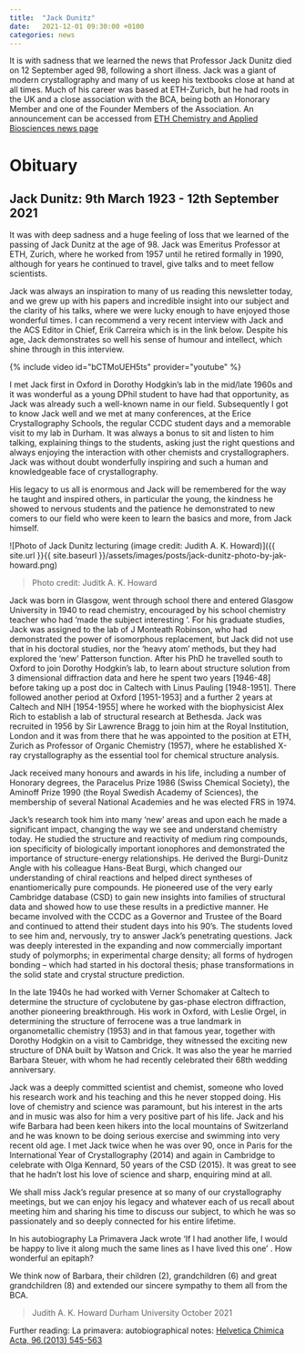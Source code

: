 ```yaml
---
title:  "Jack Dunitz"
date:   2021-12-01 09:30:00 +0100
categories: news
---
```


It is with sadness that we learned the news that Professor Jack Dunitz died on 12 September aged 98, following a short illness. 
Jack was a giant of modern crystallography and many of us keep his textbooks close at hand at all times. Much of his career was based 
at ETH-Zurich, but he had roots in the UK and a close association with the BCA, being both an Honorary Member and one of the Founder
Members of the Association. An announcement can be accessed from [ETH Chemistry and Applied Biosciences news page](https://chab.ethz.ch/en/news-and-events/d-chab-news/2021/09/jack-dunitz-deceased.html)

# Obituary
## Jack Dunitz: 9th March 1923 - 12th September 2021

It was with deep sadness and a huge feeling of loss that we learned of the passing of Jack Dunitz at the age of 98.  Jack was Emeritus Professor at ETH, Zurich, where he worked from 1957 until he retired formally in 1990, although for years he continued to travel, give talks and to meet fellow scientists.

Jack was always an inspiration to many of us reading this newsletter today, and we grew up with his papers and incredible insight into our subject and the clarity of his talks, where we were lucky enough to have enjoyed those wonderful times. I can recommend a very recent interview with Jack and the ACS Editor in Chief, Erik Carreira which is in the link below. Despite his age, Jack demonstrates so well his sense of humour and intellect, which shine through in this interview.

{% include video id="bCTMoUEH5ts" provider="youtube" %}

I met Jack first in Oxford in Dorothy Hodgkin’s lab in the mid/late 1960s and it was wonderful as a young DPhil student to have had that opportunity, as Jack was already such a well-known name in our field. Subsequently I got to know Jack well and we met at many conferences, at the Erice Crystallography Schools, the regular CCDC student days and a memorable visit to my lab in Durham.  It was always a bonus to sit and listen to him talking, explaining things to the students, asking just the right questions and always enjoying the interaction with other chemists and crystallographers. Jack was without doubt wonderfully inspiring and such a human and knowledgeable face of crystallography.

His legacy to us all is enormous and Jack will be remembered for the way he taught and inspired others, in particular the young, the kindness he showed to nervous students and the patience he demonstrated to new comers to our field who were keen to learn the basics and more, from Jack himself. 

![Photo of Jack Dunitz lecturing (image credit: Judith A. K. Howard)]({{ site.url }}{{ site.baseurl }}/assets/images/posts/jack-dunitz-photo-by-jak-howard.png)
> Photo credit: Juditk A. K. Howard

Jack was born in Glasgow, went through school there and entered Glasgow University in 1940 to read chemistry, encouraged by his school chemistry teacher who had ‘made the subject interesting ‘. For his graduate studies, Jack was assigned to the lab of J Monteath Robinson, who had demonstrated the power of isomorphous replacement, but Jack did not use that in his doctoral studies, nor the ‘heavy atom’ methods,  but they had explored the ‘new’ Patterson function.   After his PhD he travelled south to Oxford to join Dorothy Hodgkin’s lab, to learn about structure solution from 3 dimensional diffraction data and here he spent two years [1946-48] before taking up a post doc in Caltech with Linus Pauling [1948-1951]. There followed another period at Oxford [1951-1953] and a further 2 years at Caltech and NIH [1954-1955] where he worked with the biophysicist Alex Rich to establish a lab of structural research at Bethesda. Jack was recruited in 1956 by Sir Lawrence Bragg to join him at the Royal Institution, London and it was from there that he was appointed to the position at ETH, Zurich as Professor of Organic Chemistry (1957), where he established X-ray crystallography as the essential tool for chemical structure analysis.

Jack received many honours and awards in his life, including a number of Honorary degrees, the Paracelus Prize 1986 (Swiss Chemical Society), the Aminoff  Prize 1990 (the Royal Swedish Academy of Sciences),  the membership of several National Academies and he was elected FRS in 1974.

Jack’s research took him into many ‘new’ areas and upon each he made a significant impact, changing the way we see and understand chemistry today.  He studied the structure and reactivity of medium ring compounds, ion specificity of biologically important ionophores and demonstrated the importance of structure-energy relationships. He derived the Burgi-Dunitz Angle with his colleague Hans-Beat Burgi, which changed our understanding of chiral reactions and helped direct syntheses of enantiomerically pure compounds. He pioneered use of the very early Cambridge database (CSD) to gain new insights into families of structural data and showed how to use these results in a predictive manner. He became involved with the CCDC as a Governor and Trustee of the Board and continued to attend their student days into his 90’s. The students loved to see him and, nervously, try to answer Jack’s penetrating questions. Jack was deeply interested in the expanding and now commercially important study of polymorphs; in experimental charge density; all forms of hydrogen bonding – which had started in his doctoral thesis; phase transformations in the solid state and crystal structure prediction. 

In the late 1940s he had worked with Verner Schomaker at Caltech to determine the structure of cyclobutene by gas-phase electron diffraction, another pioneering breakthrough.  His work in Oxford, with Leslie Orgel, in determining the structure of ferrocene was a true landmark in organometallic chemistry (1953) and in that famous year, together with Dorothy Hodgkin on a visit to Cambridge, they witnessed the exciting new structure of DNA built by Watson and Crick.  It was also the year he married Barbara Steuer, with whom he had recently celebrated their 68th wedding anniversary. 

Jack was a deeply committed scientist and chemist, someone who loved his research work and his teaching and this he never stopped doing. His love of chemistry and science was paramount, but his interest in the arts and in music was also for him a very positive part of his life.  Jack and his wife Barbara had been keen hikers into the local mountains of Switzerland and he was known to be doing serious exercise and swimming into very recent old age. I met Jack twice when he was over 90, once in Paris for the International Year of Crystallography (2014) and again in Cambridge to celebrate with Olga Kennard, 50 years of the CSD (2015).  It was great to see that he hadn’t lost his love of science and sharp, enquiring mind at all. 

We shall miss Jack’s regular presence at so many of our crystallography meetings, but we can enjoy his legacy and whatever each of us recall about meeting him and sharing his time to discuss our subject, to which he was so passionately and so deeply connected for his entire lifetime. 

In his autobiography La Primavera Jack wrote  ‘If I had another life, I would be happy to live it along much the same lines as I have lived this one’ . How wonderful an epitaph?

We think now of Barbara,  their children (2),  grandchildren (6) and great grandchildren (8) and extended our sincere sympathy to them all from the BCA.

> Judith A. K. Howard
Durham University
October 2021

Further reading: La primavera: autobiographical notes: [Helvetica Chimica Acta, 96,(2013) 545-563](https://onlinelibrary.wiley.com/doi/10.1002/hlca.201300038)

